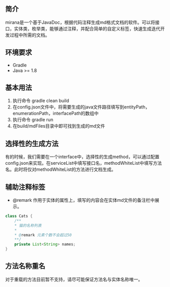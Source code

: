 ## 简介

mirana是一个基于JavaDoc，根据代码注释生成md格式文档的软件。可以将接口，实体类，枚举类，能够通过注释，并配合简单的自定义标签，快速生成迭代开发过程中所需的文档。

## 环境要求

- Gradle
- Java >= 1.8

## 基本用法

1. 执行命令 gradle clean build
2. 在config.json文件中，将需要生成的java文件路径填写到entityPath，enumerationPath，interfacePath的数组中
3. 执行命令 gradle run
4. 在build/mdFiles目录中即可找到生成的md文件

## 选择性的生成方法

有的时候，我们需要在一个interface中，选择性的生成method，可以通过配置config.json来实现。在serviceList中填写接口名，methodWhiteList中填写方法名。此时将仅对methodWhiteList的方法进行文档生成。

## 辅助注释标签

- @remark 作用于实体的属性上，填写的内容会在实体md文件的备注栏中展示。

```java
class Cats {
    /**
    * 猫的名称列表
    *
    * @remark 元素个数不会超过50
    **/
    private List<String> names;
}
```

## 方法名称重名

对于重载的方法目前暂不支持，请尽可能保证方法名与实体名称唯一。